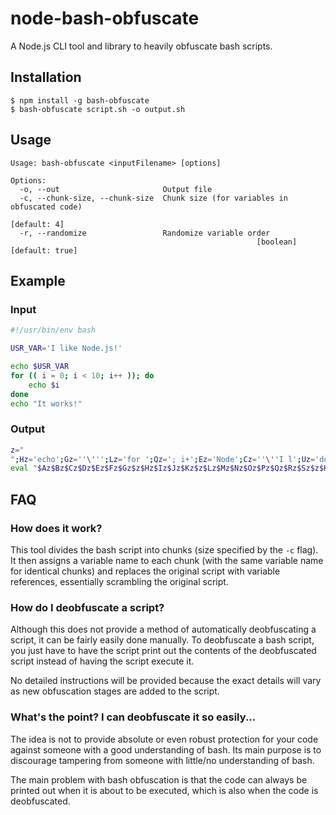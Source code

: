 # node-bash-obfuscate
A Node.js CLI tool and library to heavily obfuscate bash scripts.


## Installation

```
$ npm install -g bash-obfuscate
$ bash-obfuscate script.sh -o output.sh
```


## Usage

```
Usage: bash-obfuscate <inputFilename> [options]

Options:
  -o, --out                       Output file
  -c, --chunk-size, --chunk-size  Chunk size (for variables in obfuscated code)
                                                                    [default: 4]
  -r, --randomize                 Randomize variable order
                                                       [boolean] [default: true]
```


## Example

### Input
```bash
#!/usr/bin/env bash

USR_VAR='I like Node.js!'

echo $USR_VAR
for (( i = 0; i < 10; i++ )); do
    echo $i
done
echo "It works!"
```

### Output
```bash
z="
";Hz='echo';Gz=''\''';Lz='for ';Qz='; i+';Ez='Node';Cz=''\''I l';Uz='done';Jz='R_VA';Az='USR_';Fz='.js!';Nz=' = 0';Bz='VAR=';Kz='R';Rz='+ ))';Wz=' wor';Iz=' $US';Vz=' "It';Oz='; i ';Sz='; do';Mz='(( i';Tz=' $i';Xz='ks!"';Pz='< 10';Dz='ike ';
eval "$Az$Bz$Cz$Dz$Ez$Fz$Gz$z$Hz$Iz$Jz$Kz$z$Lz$Mz$Nz$Oz$Pz$Qz$Rz$Sz$z$Hz$Tz$z$Uz$z$Hz$Vz$Wz$Xz"
```


## FAQ

### How does it work?
This tool divides the bash script into chunks (size specified by the `-c` flag). It then assigns a variable name to each chunk (with the same variable name for identical chunks) and replaces the original script with variable references, essentially scrambling the original script.

### How do I deobfuscate a script?
Although this does not provide a method of automatically deobfuscating a script, it can be fairly easily done manually. To deobfuscate a bash script, you just have to have the script print out the contents of the deobfuscated script instead of having the script execute it.

No detailed instructions will be provided because the exact details will vary as new obfuscation stages are added to the script.

### What's the point? I can deobfuscate it so easily...
The idea is not to provide absolute or even robust protection for your code against someone with a good understanding of bash. Its main purpose is to discourage tampering from someone with little/no understanding of bash.

The main problem with bash obfuscation is that the code can always be printed out when it is about to be executed, which is also when the code is deobfuscated.
